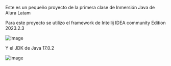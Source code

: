 Este es un pequeño proyecto de la primera clase de Inmersión Java de Alura Latam

Para este proyecto se utilizo el framework de Intellij IDEA community Edition 2023.2.3 

![image](https://github.com/MiguelAPalaciosC/screenmatch-inmersion-java/assets/42805810/66068cd8-d5e2-48c9-a9d6-6451ad43210b)

Y el JDK de Java 17.0.2

![image](https://github.com/MiguelAPalaciosC/screenmatch-inmersion-java/assets/42805810/47d70aad-fd31-4306-b4bf-0a7f913a73f4)


